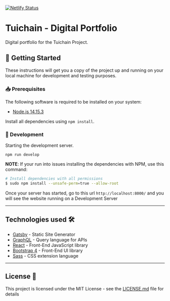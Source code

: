 [![Netlify Status](https://api.netlify.com/api/v1/badges/a6258316-6776-4048-afdb-6348475aea1d/deploy-status)](https://app.netlify.com/sites/tuichain-stand/deploys)

# Tuichain - Digital Portfolio

Digital portfolio for the Tuichain Project.

## :rocket: Getting Started

These instructions will get you a copy of the project up and running on your
local machine for development and testing purposes.

### :inbox_tray: Prerequisites

The following software is required to be installed on your system:

- [Node.js 14.15.3](https://nodejs.org/en/download/)

Install all dependencies using `npm install`.

### :hammer: Development

Starting the development server.

```
npm run develop
```

**NOTE**:
If your run into issues installing the dependencies with NPM, use this command:

```bash
# Install dependencies with all permissions
$ sudo npm install --unsafe-perm=true --allow-root
```

Once your server has started, go to this url `http://localhost:8000/` and you will see the website running on a Development Server

---

## Technologies used 🛠️

- [Gatsby](https://www.gatsbyjs.org/) - Static Site Generator
- [GraphQL](https://graphql.org/) - Query language for APIs
- [React](https://es.reactjs.org/) - Front-End JavaScript library
- [Bootstrap 4](https://getbootstrap.com/docs/4.3/getting-started/introduction/) - Front-End UI library
- [Sass](https://sass-lang.com/documentation) - CSS extension language

---

## License 📄

This project is licensed under the MIT License - see the [LICENSE.md](LICENSE.md) file for details
